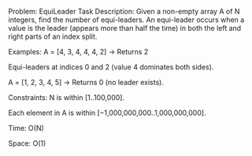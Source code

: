 Problem: EquiLeader
Task Description:
Given a non-empty array A of N integers, find the number of equi-leaders. An equi-leader occurs when a value is the leader (appears more than half the time) in both the left and right parts of an index split.

Examples:
A = [4, 3, 4, 4, 4, 2] → Returns 2

Equi-leaders at indices 0 and 2 (value 4 dominates both sides).

A = [1, 2, 3, 4, 5] → Returns 0 (no leader exists).

Constraints:
N is within [1..100,000].

Each element in A is within [−1,000,000,000..1,000,000,000].

Time: O(N)

Space: O(1)